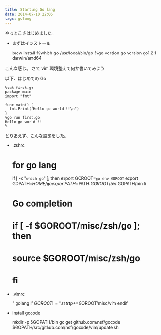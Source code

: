 ```yaml
---
title: Starting Go lang
date: 2014-05-10 22:06
tags: golang
---
```


やっとこさはじめました。

- まずはインストール

    brew install
    %which go
    /usr/local/bin/go
    %go version
    go version go1.2.1 darwin/amd64

こんな感じ。
さて vim 環境整えて何か書いてみよう

以下、はじめての Go

    %cat first.go
    package main
    import "fmt"
    
    func main() {
      fmt.Print("Hello go world !!\n")
    }
    %go run first.go
    Hello go world !!
    %

とりあえず、こんな設定をした。

- .zshrc

    # for go lang
    if [ -x "`which go`" ]; then
      export GOROOT=`go env GOROOT`
      export GOPATH=$HOME/go
      export PATH=$PATH:$GOROOT/bin:$GOPATH/bin
    fi
    # Go completion
    # if [ -f $GOROOT/misc/zsh/go ]; then
    #     source $GOROOT/misc/zsh/go
    # fi

- .vimrc

    " golang
    if $GOROOT != ''
      set rtp+=$GOROOT/misc/vim
    endif

- install gocode

    mkdir -p $GOPATH/bin
    go get github.com/nsf/gocode
    $GOPATH/src/github.com/nsf/gocode/vim/update.sh

